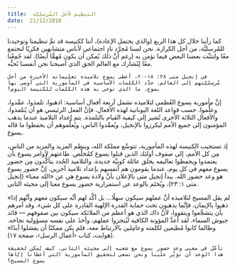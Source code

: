 ```yaml
---
title:  التنظيم لأجل المُرسليَّة
date:  21/12/2018
---
```


كما رأينا خلال كل هذا الربع (والذي يحتمل الإعادة)، أننا ككنيسة قد تمَّ تنظيمنا وتوحيدنا للمُرسليَّة، من أجل الكرازة. نحن لسنا مُجرَّد نادٍ اجتماعي لأناس متشابهين فكريًا لنجتمع معًا ولنثبِّت بعضنا البعض فيما نؤمن به (رغم أنَّ ذلك يُمكن أن يكون مُهمًّا أيضًا). لقد جُمِعْنا معًا لِنُشارك مع العالم الحق الذي أصبحنا نحن أنفسنا نُحبُّه.

`في إنجيل متى ٢٨: ١٨-٢٠، أعطى يسوع تلاميذه تعليماته الأخيرة من أجل مُرسليَّتهم إلى العالم. حدَّد الكلمات الأساسية في المأمورية التي أوصى بها يسوع. ما الذي توحي به هذه الكلمات للكنيسة اليوم؟`

إنَّ مأمورية يسوع العُظمى لتلاميذه تشمل أربعة أفعال أساسية: اذهبوا، تلمذوا، عمِّدوا، وعلِّموا. حسب قواعد اللغة اليونانية لهذه الأفعال، فإنَّ الفعل الرئيسي هو أن يُتلمذوا، والأفعال الثلاثة الأخرى تُشير إلى كيفية القيام بالتلمذة. يتم إعداد التلاميذ عندما يذهب المؤمنون إلى جميع الأمم ليكرزوا بالإنجيل، ويُعمِّدوا الناس، ويُعلِّموهم أن يحفظوا ما قاله يسوع.

إذ تستجيب الكنيسة لهذه المأمورية، تتوسَّع مملكة الله، وينظم المزيد والمزيد من الناس، مِن كل الأمم، إلى صفوف أولئك الذين قبلوا يسوع كمُخلِّص. طاعتهم لأوامر يسوع بأن يعتمدوا ويحفظوا تعاليمه يخلق عائلة كونيَّة جديدة. والتلاميذ الجُدد يتأكُّدون مِن حضور يسوع معهم في كل يوم، عندما يقومون هم أنفسهم بإعداد تلاميذ آخرين. إنَّ حضور يسوع هو وعد حضور الله. يبدأ إنجيل متى بالإعلان بأنَّ ولادة يسوع هي عن «الله معنا» (إنجيل متى ١: ٢٣)، ويُختَم بالوعد عن استمرارية حضور يسوع معنا إلى مجيئه الثاني.

«لم يقل المسيح لتلاميذه أنَّ عملهم سيكون سهلًا... بل أكَّد لهم أنَّه سيكون معهم وأنَّهم إذا ذهبوا بالإيمان، فإنَّما يذهبون تحت حماية القدرة الإلهية القادِرة على كل شيء. وقد أمرهم بأن يتشجَّعوا ويتقووا، لأنَّ ذاك الذي هو أعظم من الملائكة سيكون بين صفوفهم — قائد جيوش السماء. لقد أعدَّ المؤونة الكافية ليُنجزوا عملهم، وأخذَ على نفسه مسؤولية نجاحه. وطالما كانوا مُطيعين لكلمته وعامِلين بالارتباط معه، فلم يكن ممكنًا أن يفشلوا أبدًا» (هوايت، كتاب ‹أعمال الرسل›، صفحة ١٧).

`تأمَّل في معنى وعد حضور يسوع مع شعبه إلى مجيئه الثاني. كيف يُمكِن لحقيقة هذا الوعد أن تؤثِّر علينا ونحن نسعى لتحقيق المأمورية التي أعطانا إيَّاها يسوع المسيح؟`